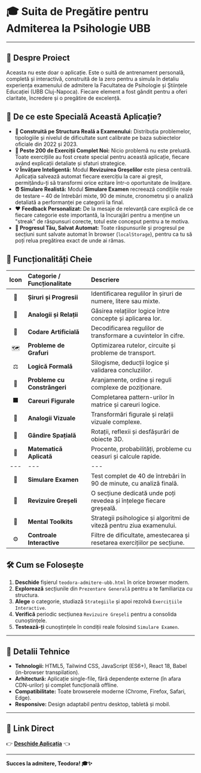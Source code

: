 # 🎓 Suita de Pregătire pentru Admiterea la Psihologie UBB

---

## 🌟 Despre Proiect

Aceasta nu este doar o aplicație. Este o suită de antrenament personală, completă și interactivă, construită de la zero pentru a simula în detaliu experiența examenului de admitere la Facultatea de Psihologie și Științele Educației (UBB Cluj-Napoca). Fiecare element a fost gândit pentru a oferi claritate, încredere și o pregătire de excelență.

## 🚀 De ce este Specială Această Aplicație?

*   **🎯 Construită pe Structura Reală a Examenului:** Distribuția problemelor, tipologiile și nivelul de dificultate sunt calibrate pe baza subiectelor oficiale din 2022 și 2023.
*   **🧠 Peste 200 de Exerciții Complet Noi:** Nicio problemă nu este preluată. Toate exercițiile au fost create special pentru această aplicație, fiecare având explicații detaliate și sfaturi strategice.
*   **💡 Învățare Inteligentă:** Modul **Revizuirea Greșelilor** este piesa centrală. Aplicația salvează automat fiecare exercițiu la care ai greșit, permițându-ți să transformi orice ezitare într-o oportunitate de învățare.
*   **⏰ Simulare Realistă:** Modul **Simulare Examen** recreează condițiile reale de testare – 40 de întrebări mixte, 90 de minute, cronometru și o analiză detaliată a performanței pe categorii la final.
*   **❤️ Feedback Personalizat:** De la mesaje de relevanță care explică de ce fiecare categorie este importantă, la încurajări pentru a menține un "streak" de răspunsuri corecte, totul este conceput pentru a te motiva.
*   **💾 Progresul Tău, Salvat Automat:** Toate răspunsurile și progresul pe secțiuni sunt salvate automat în browser (`localStorage`), pentru ca tu să poți relua pregătirea exact de unde ai rămas.

## 🧰 Funcționalități Cheie

| Icon | Categorie / Funcționalitate | Descriere |
| :--: | :--- | :--- |
| 🔢 | **Șiruri și Progresii** | Identificarea regulilor în șiruri de numere, litere sau mixte. |
| 🔗 | **Analogii și Relații** | Găsirea relațiilor logice între concepte și aplicarea lor. |
| 🔐 | **Codare Artificială** | Decodificarea regulilor de transformare a cuvintelor în cifre. |
| 🗺️ | **Probleme de Grafuri** | Optimizarea rutelor, circuite și probleme de transport. |
| ⚖️ | **Logică Formală** | Silogisme, deducții logice și validarea concluziilor. |
| 🎯 | **Probleme cu Constrângeri** | Aranjamente, ordine și reguli complexe de poziționare. |
| ⬛ | **Careuri Figurale** | Completarea pattern-urilor în matrice și careuri logice. |
| 🔄 | **Analogii Vizuale** | Transformări figurale și relații vizuale complexe. |
| 🧩 | **Gândire Spațială** | Rotații, reflexii și desfășurări de obiecte 3D. |
| 🧮 | **Matematică Aplicată** | Procente, probabilități, probleme cu ceasuri și calcule rapide. |
| --- | --- | --- |
| 📝 | **Simulare Examen** | Test complet de 40 de întrebări în 90 de minute, cu analiză finală. |
| 🔄 | **Revizuire Greșeli** | O secțiune dedicată unde poți revedea și înțelege fiecare greșeală. |
| 🧠 | **Mental Toolkits** | Strategii psihologice și algoritmi de viteză pentru ziua examenului. |
| ⚙️ | **Controale Interactive** | Filtre de dificultate, amestecarea și resetarea exercițiilor pe secțiune. |


## 🛠️ Cum se Folosește

1.  **Deschide** fișierul `teodora-admitere-ubb.html` în orice browser modern.
2.  **Explorează** secțiunile din `Prezentare Generală` pentru a te familiariza cu structura.
3.  **Alege** o categorie, studiază `Strategiile` și apoi rezolvă `Exercițiile Interactive`.
4.  **Verifică** periodic secțiunea `Revizuire Greșeli` pentru a consolida cunoștințele.
5.  **Testează-ți** cunoștințele în condiții reale folosind `Simulare Examen`.

---

## 🔧 Detalii Tehnice

-   **Tehnologii:** HTML5, Tailwind CSS, JavaScript (ES6+), React 18, Babel (in-browser transpilation).
-   **Arhitectură:** Aplicație single-file, fără dependențe externe (în afara CDN-urilor) și complet funcțională offline.
-   **Compatibilitate:** Toate browserele moderne (Chrome, Firefox, Safari, Edge).
-   **Responsive:** Design adaptabil pentru desktop, tabletă și mobil.

---


## 📱 Link Direct

👉 **[Deschide Aplicația](./teodora-admitere-ubb.html)** 👈

---

**Succes la admitere, Teodora! 🎓✨**
